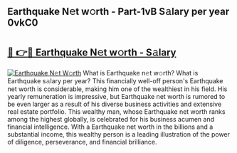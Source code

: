 ## Earthquake N𝚎t w𝚘rth - Part-1vB S𝚊lary per year 0vkC0

# <h2><a href="http://gc358ug.nevu.top/?p=Earthquake">🔗 👉🔴 Earthquake N𝚎t w𝚘rth - S𝚊lary</a></h2>

[![Earthquake N𝚎t W𝚘rth](https://i.imgur.com/Oavwk0R.jpeg)](http://gc358ug.nevu.top/?p=Earthquake)
What is Earthquake n𝚎t w𝚘rth? What is Earthquake s𝚊lary per year?
This financially well-off person's Earthquake net worth is considerable, making him one of the wealthiest in his field. His yearly remuneration is impressive, but Earthquake net worth is rumored to be even larger as a result of his diverse business activities and extensive real estate portfolio. This wealthy man, whose Earthquake net worth ranks among the highest globally, is celebrated for his business acumen and financial intelligence. With a Earthquake net worth in the billions and a substantial income, this wealthy person is a leading illustration of the power of diligence, perseverance, and financial brilliance.
